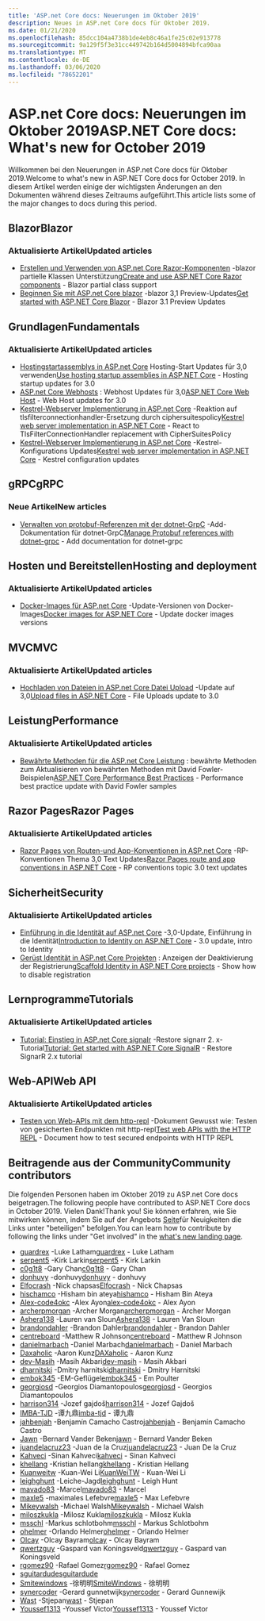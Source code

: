 ```yaml
---
title: 'ASP.net Core docs: Neuerungen im Oktober 2019'
description: Neues in ASP.net Core docs für Oktober 2019.
ms.date: 01/21/2020
ms.openlocfilehash: 85dcc104a4738b1de4eb8c46a1fe25c02e913778
ms.sourcegitcommit: 9a129f5f3e31cc449742b164d5004894bfca90aa
ms.translationtype: MT
ms.contentlocale: de-DE
ms.lasthandoff: 03/06/2020
ms.locfileid: "78652201"
---
```

# <a name="aspnet-core-docs-whats-new-for-october-2019"></a><span data-ttu-id="998db-103">ASP.net Core docs: Neuerungen im Oktober 2019</span><span class="sxs-lookup"><span data-stu-id="998db-103">ASP.NET Core docs: What's new for October 2019</span></span>

<span data-ttu-id="998db-104">Willkommen bei den Neuerungen in ASP.net Core docs für Oktober 2019.</span><span class="sxs-lookup"><span data-stu-id="998db-104">Welcome to what's new in ASP.NET Core docs for October 2019.</span></span> <span data-ttu-id="998db-105">In diesem Artikel werden einige der wichtigsten Änderungen an den Dokumenten während dieses Zeitraums aufgeführt.</span><span class="sxs-lookup"><span data-stu-id="998db-105">This article lists some of the major changes to docs during this period.</span></span>

## <a name="blazor"></a><span data-ttu-id="998db-106">Blazor</span><span class="sxs-lookup"><span data-stu-id="998db-106">Blazor</span></span>

### <a name="updated-articles"></a><span data-ttu-id="998db-107">Aktualisierte Artikel</span><span class="sxs-lookup"><span data-stu-id="998db-107">Updated articles</span></span>

- <span data-ttu-id="998db-108">[Erstellen und Verwenden von ASP.net Core Razor-Komponenten](../blazor/components.md) -blazor partielle Klassen Unterstützung</span><span class="sxs-lookup"><span data-stu-id="998db-108">[Create and use ASP.NET Core Razor components](../blazor/components.md) - Blazor partial class support</span></span>
- <span data-ttu-id="998db-109">[Beginnen Sie mit ASP.net Core blazor](../blazor/get-started.md) -blazor 3,1 Preview-Updates</span><span class="sxs-lookup"><span data-stu-id="998db-109">[Get started with ASP.NET Core Blazor](../blazor/get-started.md) - Blazor 3.1 Preview Updates</span></span>

## <a name="fundamentals"></a><span data-ttu-id="998db-110">Grundlagen</span><span class="sxs-lookup"><span data-stu-id="998db-110">Fundamentals</span></span>

### <a name="updated-articles"></a><span data-ttu-id="998db-111">Aktualisierte Artikel</span><span class="sxs-lookup"><span data-stu-id="998db-111">Updated articles</span></span>

- <span data-ttu-id="998db-112">[Hostingstartassemblys in ASP.net Core](../fundamentals/host/platform-specific-configuration.md) Hosting-Start Updates für 3,0 verwenden</span><span class="sxs-lookup"><span data-stu-id="998db-112">[Use hosting startup assemblies in ASP.NET Core](../fundamentals/host/platform-specific-configuration.md) - Hosting startup updates for 3.0</span></span>
- <span data-ttu-id="998db-113">[ASP.net Core Webhosts](../fundamentals/host/web-host.md) : Webhost Updates für 3,0</span><span class="sxs-lookup"><span data-stu-id="998db-113">[ASP.NET Core Web Host](../fundamentals/host/web-host.md) - Web Host updates for 3.0</span></span>
- <span data-ttu-id="998db-114">[Kestrel-Webserver Implementierung in ASP.net Core](../fundamentals/servers/kestrel.md) -Reaktion auf tlsfilterconnectionhandler-Ersetzung durch ciphersuitespolicy</span><span class="sxs-lookup"><span data-stu-id="998db-114">[Kestrel web server implementation in ASP.NET Core](../fundamentals/servers/kestrel.md) - React to TlsFilterConnectionHandler replacement with CipherSuitesPolicy</span></span>
- <span data-ttu-id="998db-115">[Kestrel-Webserver Implementierung in ASP.net Core](../fundamentals/servers/kestrel.md) -Kestrel-Konfigurations Updates</span><span class="sxs-lookup"><span data-stu-id="998db-115">[Kestrel web server implementation in ASP.NET Core](../fundamentals/servers/kestrel.md) - Kestrel configuration updates</span></span>

## <a name="grpc"></a><span data-ttu-id="998db-116">gRPC</span><span class="sxs-lookup"><span data-stu-id="998db-116">gRPC</span></span>

### <a name="new-articles"></a><span data-ttu-id="998db-117">Neue Artikel</span><span class="sxs-lookup"><span data-stu-id="998db-117">New articles</span></span>

- <span data-ttu-id="998db-118">[Verwalten von protobuf-Referenzen mit der dotnet-GrpC](../grpc/dotnet-grpc.md) -Add-Dokumentation für dotnet-GrpC</span><span class="sxs-lookup"><span data-stu-id="998db-118">[Manage Protobuf references with dotnet-grpc](../grpc/dotnet-grpc.md) - Add documentation for dotnet-grpc</span></span>

## <a name="hosting-and-deployment"></a><span data-ttu-id="998db-119">Hosten und Bereitstellen</span><span class="sxs-lookup"><span data-stu-id="998db-119">Hosting and deployment</span></span>

### <a name="updated-articles"></a><span data-ttu-id="998db-120">Aktualisierte Artikel</span><span class="sxs-lookup"><span data-stu-id="998db-120">Updated articles</span></span>

- <span data-ttu-id="998db-121">[Docker-Images für ASP.net Core](../host-and-deploy/docker/building-net-docker-images.md) -Update-Versionen von Docker-Images</span><span class="sxs-lookup"><span data-stu-id="998db-121">[Docker images for ASP.NET Core](../host-and-deploy/docker/building-net-docker-images.md) - Update docker images versions</span></span>

## <a name="mvc"></a><span data-ttu-id="998db-122">MVC</span><span class="sxs-lookup"><span data-stu-id="998db-122">MVC</span></span>

### <a name="updated-articles"></a><span data-ttu-id="998db-123">Aktualisierte Artikel</span><span class="sxs-lookup"><span data-stu-id="998db-123">Updated articles</span></span>

- <span data-ttu-id="998db-124">[Hochladen von Dateien in ASP.net Core Datei Upload](../mvc/models/file-uploads.md) -Update auf 3,0</span><span class="sxs-lookup"><span data-stu-id="998db-124">[Upload files in ASP.NET Core](../mvc/models/file-uploads.md) - File Uploads update to 3.0</span></span>

## <a name="performance"></a><span data-ttu-id="998db-125">Leistung</span><span class="sxs-lookup"><span data-stu-id="998db-125">Performance</span></span>

### <a name="updated-articles"></a><span data-ttu-id="998db-126">Aktualisierte Artikel</span><span class="sxs-lookup"><span data-stu-id="998db-126">Updated articles</span></span>

- <span data-ttu-id="998db-127">[Bewährte Methoden für die ASP.net Core Leistung](../performance/performance-best-practices.md) : bewährte Methoden zum Aktualisieren von bewährten Methoden mit David Fowler-Beispielen</span><span class="sxs-lookup"><span data-stu-id="998db-127">[ASP.NET Core Performance Best Practices](../performance/performance-best-practices.md) - Performance best practice update with David Fowler samples</span></span>

## <a name="razor-pages"></a><span data-ttu-id="998db-128">Razor Pages</span><span class="sxs-lookup"><span data-stu-id="998db-128">Razor Pages</span></span>

### <a name="updated-articles"></a><span data-ttu-id="998db-129">Aktualisierte Artikel</span><span class="sxs-lookup"><span data-stu-id="998db-129">Updated articles</span></span>

- <span data-ttu-id="998db-130">[Razor Pages von Routen-und App-Konventionen in ASP.net Core](../razor-pages/razor-pages-conventions.md) -RP-Konventionen Thema 3,0 Text Updates</span><span class="sxs-lookup"><span data-stu-id="998db-130">[Razor Pages route and app conventions in ASP.NET Core](../razor-pages/razor-pages-conventions.md) - RP conventions topic 3.0 text updates</span></span>

## <a name="security"></a><span data-ttu-id="998db-131">Sicherheit</span><span class="sxs-lookup"><span data-stu-id="998db-131">Security</span></span>

### <a name="updated-articles"></a><span data-ttu-id="998db-132">Aktualisierte Artikel</span><span class="sxs-lookup"><span data-stu-id="998db-132">Updated articles</span></span>

- <span data-ttu-id="998db-133">[Einführung in die Identität auf ASP.net Core](../security/authentication/identity.md) -3,0-Update, Einführung in die Identität</span><span class="sxs-lookup"><span data-stu-id="998db-133">[Introduction to Identity on ASP.NET Core](../security/authentication/identity.md) - 3.0 update, intro to Identity</span></span>
- <span data-ttu-id="998db-134">[Gerüst Identität in ASP.net Core Projekten](../security/authentication/scaffold-identity.md) : Anzeigen der Deaktivierung der Registrierung</span><span class="sxs-lookup"><span data-stu-id="998db-134">[Scaffold Identity in ASP.NET Core projects](../security/authentication/scaffold-identity.md) - Show how to disable registration</span></span>

## <a name="tutorials"></a><span data-ttu-id="998db-135">Lernprogramme</span><span class="sxs-lookup"><span data-stu-id="998db-135">Tutorials</span></span>

### <a name="updated-articles"></a><span data-ttu-id="998db-136">Aktualisierte Artikel</span><span class="sxs-lookup"><span data-stu-id="998db-136">Updated articles</span></span>

- <span data-ttu-id="998db-137">[Tutorial: Einstieg in ASP.net Core signalr](../tutorials/signalr.md) -Restore signarr 2. x-Tutorial</span><span class="sxs-lookup"><span data-stu-id="998db-137">[Tutorial: Get started with ASP.NET Core SignalR](../tutorials/signalr.md) - Restore SignarR 2.x tutorial</span></span>

## <a name="web-api"></a><span data-ttu-id="998db-138">Web-API</span><span class="sxs-lookup"><span data-stu-id="998db-138">Web API</span></span>

### <a name="updated-articles"></a><span data-ttu-id="998db-139">Aktualisierte Artikel</span><span class="sxs-lookup"><span data-stu-id="998db-139">Updated articles</span></span>

- <span data-ttu-id="998db-140">[Testen von Web-APIs mit dem http-repl](../web-api/http-repl.md) -Dokument Gewusst wie: Testen von gesicherten Endpunkten mit http-repl</span><span class="sxs-lookup"><span data-stu-id="998db-140">[Test web APIs with the HTTP REPL](../web-api/http-repl.md) - Document how to test secured endpoints with HTTP REPL</span></span>

## <a name="community-contributors"></a><span data-ttu-id="998db-141">Beitragende aus der Community</span><span class="sxs-lookup"><span data-stu-id="998db-141">Community contributors</span></span>

<span data-ttu-id="998db-142">Die folgenden Personen haben im Oktober 2019 zu ASP.net Core docs beigetragen.</span><span class="sxs-lookup"><span data-stu-id="998db-142">The following people have contributed to ASP.NET Core docs in October 2019.</span></span> <span data-ttu-id="998db-143">Vielen Dank!</span><span class="sxs-lookup"><span data-stu-id="998db-143">Thank you!</span></span> <span data-ttu-id="998db-144">Sie können erfahren, wie Sie mitwirken können, indem Sie auf der Angebots [Seite](index.yml)für Neuigkeiten die Links unter "beteiligen" befolgen.</span><span class="sxs-lookup"><span data-stu-id="998db-144">You can learn how to contribute by following the links under "Get involved" in the [what's new landing page](index.yml).</span></span>

- <span data-ttu-id="998db-145">[guardrex](https://github.com/guardrex) -Luke Latham</span><span class="sxs-lookup"><span data-stu-id="998db-145">[guardrex](https://github.com/guardrex) - Luke Latham</span></span>
- <span data-ttu-id="998db-146">[serpent5](https://github.com/serpent5) -Kirk Larkin</span><span class="sxs-lookup"><span data-stu-id="998db-146">[serpent5](https://github.com/serpent5) - Kirk Larkin</span></span>
- <span data-ttu-id="998db-147">[c0g1t8](https://github.com/c0g1t8) -Gary Chan</span><span class="sxs-lookup"><span data-stu-id="998db-147">[c0g1t8](https://github.com/c0g1t8) - Gary Chan</span></span>
- <span data-ttu-id="998db-148">[donhuvy](https://github.com/donhuvy) -donhuvy</span><span class="sxs-lookup"><span data-stu-id="998db-148">[donhuvy](https://github.com/donhuvy) - donhuvy</span></span>
- <span data-ttu-id="998db-149">[Elfocrash](https://github.com/Elfocrash) -Nick chapsas</span><span class="sxs-lookup"><span data-stu-id="998db-149">[Elfocrash](https://github.com/Elfocrash) - Nick Chapsas</span></span>
- <span data-ttu-id="998db-150">[hischamco](https://github.com/hishamco) -Hisham bin ateya</span><span class="sxs-lookup"><span data-stu-id="998db-150">[hishamco](https://github.com/hishamco) - Hisham Bin Ateya</span></span>
- <span data-ttu-id="998db-151">[Alex-code4okc](https://github.com/alex-code4okc) -Alex Ayon</span><span class="sxs-lookup"><span data-stu-id="998db-151">[alex-code4okc](https://github.com/alex-code4okc) - Alex Ayon</span></span>
- <span data-ttu-id="998db-152">[archerpmorgan](https://github.com/archerpmorgan) -Archer Morgan</span><span class="sxs-lookup"><span data-stu-id="998db-152">[archerpmorgan](https://github.com/archerpmorgan) - Archer Morgan</span></span>
- <span data-ttu-id="998db-153">[Ashera138](https://github.com/Ashera138) -Lauren van Sloun</span><span class="sxs-lookup"><span data-stu-id="998db-153">[Ashera138](https://github.com/Ashera138) - Lauren Van Sloun</span></span>
- <span data-ttu-id="998db-154">[brandondahler](https://github.com/brandondahler) -Brandon Dahler</span><span class="sxs-lookup"><span data-stu-id="998db-154">[brandondahler](https://github.com/brandondahler) - Brandon Dahler</span></span>
- <span data-ttu-id="998db-155">[centreboard](https://github.com/centreboard) -Matthew R Johnson</span><span class="sxs-lookup"><span data-stu-id="998db-155">[centreboard](https://github.com/centreboard) - Matthew R Johnson</span></span>
- <span data-ttu-id="998db-156">[danielmarbach](https://github.com/danielmarbach) -Daniel Marbach</span><span class="sxs-lookup"><span data-stu-id="998db-156">[danielmarbach](https://github.com/danielmarbach) - Daniel Marbach</span></span>
- <span data-ttu-id="998db-157">[Daxaholic](https://github.com/DAXaholic) -Aaron Kunz</span><span class="sxs-lookup"><span data-stu-id="998db-157">[DAXaholic](https://github.com/DAXaholic) - Aaron Kunz</span></span>
- <span data-ttu-id="998db-158">[dev-Masih](https://github.com/dev-masih) -Masih Akbari</span><span class="sxs-lookup"><span data-stu-id="998db-158">[dev-masih](https://github.com/dev-masih) - Masih Akbari</span></span>
- <span data-ttu-id="998db-159">[dharnitski](https://github.com/dharnitski) -Dmitry harnitski</span><span class="sxs-lookup"><span data-stu-id="998db-159">[dharnitski](https://github.com/dharnitski) - Dmitry Harnitski</span></span>
- <span data-ttu-id="998db-160">[embok345](https://github.com/embok345) -EM-Geflügel</span><span class="sxs-lookup"><span data-stu-id="998db-160">[embok345](https://github.com/embok345) - Em Poulter</span></span>
- <span data-ttu-id="998db-161">[georgiosd](https://github.com/georgiosd) -Georgios Diamantopoulos</span><span class="sxs-lookup"><span data-stu-id="998db-161">[georgiosd](https://github.com/georgiosd) - Georgios Diamantopoulos</span></span>
- <span data-ttu-id="998db-162">[harrison314](https://github.com/harrison314) -Jozef gajdoš</span><span class="sxs-lookup"><span data-stu-id="998db-162">[harrison314](https://github.com/harrison314) - Jozef Gajdoš</span></span>
- <span data-ttu-id="998db-163">[IMBA-TJD](https://github.com/imba-tjd) -谭九鼎</span><span class="sxs-lookup"><span data-stu-id="998db-163">[imba-tjd](https://github.com/imba-tjd) - 谭九鼎</span></span>
- <span data-ttu-id="998db-164">[jahbenjah](https://github.com/jahbenjah) -Benjamín Camacho Castro</span><span class="sxs-lookup"><span data-stu-id="998db-164">[jahbenjah](https://github.com/jahbenjah) - Benjamín Camacho Castro</span></span>
- <span data-ttu-id="998db-165">[Jawn](https://github.com/jawn) -Bernard Vander Beken</span><span class="sxs-lookup"><span data-stu-id="998db-165">[jawn](https://github.com/jawn) - Bernard Vander Beken</span></span>
- <span data-ttu-id="998db-166">[juandelacruz23](https://github.com/juandelacruz23) -Juan de la Cruz</span><span class="sxs-lookup"><span data-stu-id="998db-166">[juandelacruz23](https://github.com/juandelacruz23) - Juan De la Cruz</span></span>
- <span data-ttu-id="998db-167">[Kahveci](https://github.com/kahveci) -Sinan Kahveci</span><span class="sxs-lookup"><span data-stu-id="998db-167">[kahveci](https://github.com/kahveci) - Sinan Kahveci</span></span>
- <span data-ttu-id="998db-168">[khellang](https://github.com/khellang) -Kristian hellang</span><span class="sxs-lookup"><span data-stu-id="998db-168">[khellang](https://github.com/khellang) - Kristian Hellang</span></span>
- <span data-ttu-id="998db-169">[Kuanweitw](https://github.com/KuanWeiTW) -Kuan-Wei Li</span><span class="sxs-lookup"><span data-stu-id="998db-169">[KuanWeiTW](https://github.com/KuanWeiTW) - Kuan-Wei Li</span></span>
- <span data-ttu-id="998db-170">[leighghunt](https://github.com/leighghunt) -Leiche-Jagd</span><span class="sxs-lookup"><span data-stu-id="998db-170">[leighghunt](https://github.com/leighghunt) - Leigh Hunt</span></span>
- <span data-ttu-id="998db-171">[mavado83](https://github.com/mavado83) -Marcel</span><span class="sxs-lookup"><span data-stu-id="998db-171">[mavado83](https://github.com/mavado83) - Marcel</span></span>
- <span data-ttu-id="998db-172">[maxle5](https://github.com/maxle5) -maximales Lefebvre</span><span class="sxs-lookup"><span data-stu-id="998db-172">[maxle5](https://github.com/maxle5) - Max Lefebvre</span></span>
- <span data-ttu-id="998db-173">[Mikeywalsh](https://github.com/Mikeywalsh) -Michael Walsh</span><span class="sxs-lookup"><span data-stu-id="998db-173">[Mikeywalsh](https://github.com/Mikeywalsh) - Michael Walsh</span></span>
- <span data-ttu-id="998db-174">[miloszkukla](https://github.com/miloszkukla) -Milosz Kukla</span><span class="sxs-lookup"><span data-stu-id="998db-174">[miloszkukla](https://github.com/miloszkukla) - Milosz Kukla</span></span>
- <span data-ttu-id="998db-175">[msschl](https://github.com/msschl) -Markus schlotbohm</span><span class="sxs-lookup"><span data-stu-id="998db-175">[msschl](https://github.com/msschl) - Markus Schlotbohm</span></span>
- <span data-ttu-id="998db-176">[ohelmer](https://github.com/ohelmer) -Orlando Helmer</span><span class="sxs-lookup"><span data-stu-id="998db-176">[ohelmer](https://github.com/ohelmer) - Orlando Helmer</span></span>
- <span data-ttu-id="998db-177">[Olcay](https://github.com/olcay) -Olcay Bayram</span><span class="sxs-lookup"><span data-stu-id="998db-177">[olcay](https://github.com/olcay) - Olcay Bayram</span></span>
- <span data-ttu-id="998db-178">[qwertzguy](https://github.com/qwertzguy) -Gaspard van Koningsveld</span><span class="sxs-lookup"><span data-stu-id="998db-178">[qwertzguy](https://github.com/qwertzguy) - Gaspard van Koningsveld</span></span>
- <span data-ttu-id="998db-179">[rgomez90](https://github.com/rgomez90) -Rafael Gomez</span><span class="sxs-lookup"><span data-stu-id="998db-179">[rgomez90](https://github.com/rgomez90) - Rafael Gomez</span></span>
- [<span data-ttu-id="998db-180">sguitardude</span><span class="sxs-lookup"><span data-stu-id="998db-180">sguitardude</span></span>](https://github.com/sguitardude) 
- <span data-ttu-id="998db-181">[Smitewindows](https://github.com/SmiteWindows) -徐明明</span><span class="sxs-lookup"><span data-stu-id="998db-181">[SmiteWindows](https://github.com/SmiteWindows) - 徐明明</span></span>
- <span data-ttu-id="998db-182">[synercoder](https://github.com/synercoder) -Gerard gunnetwijk</span><span class="sxs-lookup"><span data-stu-id="998db-182">[synercoder](https://github.com/synercoder) - Gerard Gunnewijk</span></span>
- <span data-ttu-id="998db-183">[Wast](https://github.com/wast) -Stjepan</span><span class="sxs-lookup"><span data-stu-id="998db-183">[wast](https://github.com/wast) - Stjepan</span></span>
- <span data-ttu-id="998db-184">[Youssef1313](https://github.com/Youssef1313) -Youssef Victor</span><span class="sxs-lookup"><span data-stu-id="998db-184">[Youssef1313](https://github.com/Youssef1313) - Youssef Victor</span></span>
